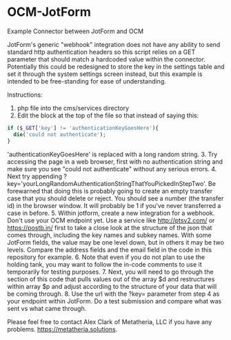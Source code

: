 # OCM-JotForm
Example Connector between JotForm and OCM

JotForm's generic "webhook" integration does not have any ability to send standard http authentication headers so this script relies on a GET parameter that should match a hardcoded value within the connector. Potentially this could be redesigned to store the key in the settings table and set it through the system settings screen instead, but this example is intended to be free-standing for ease of understanding.

Instructions:

1. php file into the cms/services directory
2. Edit the block at the top of the file so that instead of saying this:
```php
if ($_GET['key'] != 'authenticationKeyGoesHere'){
  die('could not authenticate');
}
```
'authenticationKeyGoesHere' is replaced with a long random string.
3. Try accessing the page in a web browser, first with no authentication string and make sure you see "could not authenticate" without any serious errors.
4. Next try appending ?key='yourLongRandomAuthenticationStringThatYouPickedInStepTwo'. Be forewarned that doing this is probably going to create an empty transfer case that you should delete or reject. You should see a number (the transfer id) in the browser window. It will probably be 1 if you've never transferred a case in before.
5. Within jotform, create a new integration for a webhook. Don't use your OCM endpoint yet. Use a service like http://ptsv2.com/ or https://postb.in/ first to take a close look at the structure of the json that comes through, including the key names and subkey names. With some JotForm fields, the value may be one level down, but in others it may be two levels. Compare the address fields and the email field in the code in this repository for example.
6. Note that even if you do not plan to use the holding tank, you may want to follow the in-code comments to use it temporarily for testing purposes. 
7. Next, you will need to go through the section of this code that pulls values out of the array $d and restructures within array $p and adjust according to the structure of your data that will be coming through. 
8. Use the url with the ?key= parameter from step 4 as your endpoint within JotForm. Do a test submission and compare what was sent vs what came through.


Please feel free to contact Alex Clark of Metatheria, LLC if you have any problems.  https://metatheria.solutions.
